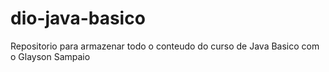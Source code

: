 # dio-java-basico
Repositorio para armazenar todo o conteudo do curso de Java Basico com o Glayson Sampaio

